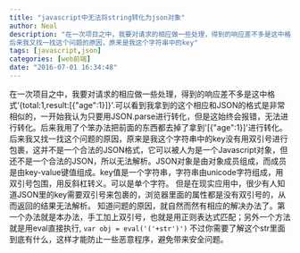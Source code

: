 ```yaml
---
title: "javascript中无法将string转化为json对象"
author: Neal
description: "在一次项目之中，我要对请求的相应做一些处理，得到的响应差不多是这中格式‘total:1,result:[{“age”:1}]’.可以看到我拿到的这个相应和JSON的格式是非常相似的，一开始我认为只要用JSON.parse进行转化，但是这始终会报错，无法进行转化。后来我用了个本办法把前面的东西都去掉了拿到’[{“age”:1}]’进行转化。 
后来我又找一找这个问题的原因，原来是我这个字符串中的key"
tags: [javascript,json]
categories: [web前端]
date: "2016-07-01 16:34:48"
---
```

在一次项目之中，我要对请求的相应做一些处理，得到的响应差不多是这中格式‘{total:1,result:[{"age":1}]}'.可以看到我拿到的这个相应和JSON的格式是非常相似的，一开始我认为只要用JSON.parse进行转化，但是这始终会报错，无法进行转化。后来我用了个笨办法把前面的东西都去掉了拿到'[{"age":1}]'进行转化。
后来我又找一找这个问题的原因，原来是我这个字符串中的key没有用双引号进行包裹，这并不是一个合法的JSON格式，它可以被人为是一个Javascript对象，但还不是一个合法的JSON，所以无法解析。JSON对象是由对象成员组成，而成员是由key-value键值组成。key值是一个字符串，字符串由unicode字符组成，用双引号包围，用反斜杠转义。可以是单个字符。
但是在现实应用中，很少有人知道JSON里的key需要双引号来包裹的，浏览器里面的属性都是没有双引号的，从而返回的结果无法解析。
知道问题的原因，就自然而然有相应的解决办法了。第一个办法就是本办法，手工加上双引号，也就是用正则表达式匹配；另外一个方法就是用eval直接执行,
```var obj = eval('('+str')')```
不过你需要了解这个str里面到底有什么，这样才能防止一些恶意程序，避免带来安全问题。
